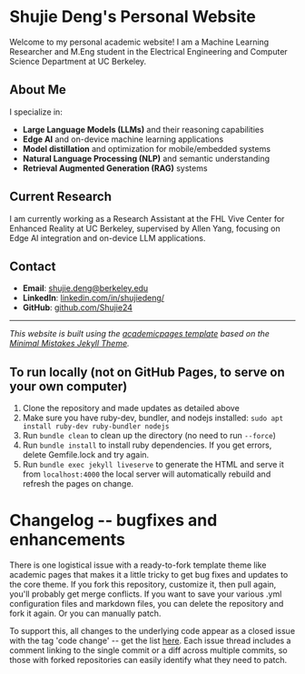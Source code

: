 # Shujie Deng's Personal Website

Welcome to my personal academic website! I am a Machine Learning Researcher and M.Eng student in the Electrical Engineering and Computer Science Department at UC Berkeley.

## About Me

I specialize in:
- **Large Language Models (LLMs)** and their reasoning capabilities
- **Edge AI** and on-device machine learning applications  
- **Model distillation** and optimization for mobile/embedded systems
- **Natural Language Processing (NLP)** and semantic understanding
- **Retrieval Augmented Generation (RAG)** systems

## Current Research

I am currently working as a Research Assistant at the FHL Vive Center for Enhanced Reality at UC Berkeley, supervised by Allen Yang, focusing on Edge AI integration and on-device LLM applications.

## Contact

- **Email**: shujie.deng@berkeley.edu
- **LinkedIn**: [linkedin.com/in/shujiedeng/](https://linkedin.com/in/shujiedeng/)
- **GitHub**: [github.com/Shujie24](https://github.com/Shujie24)

---

*This website is built using the [academicpages template](https://github.com/academicpages/academicpages.github.io) based on the [Minimal Mistakes Jekyll Theme](https://mmistakes.github.io/minimal-mistakes/).*

## To run locally (not on GitHub Pages, to serve on your own computer)

1. Clone the repository and made updates as detailed above
1. Make sure you have ruby-dev, bundler, and nodejs installed: `sudo apt install ruby-dev ruby-bundler nodejs`
1. Run `bundle clean` to clean up the directory (no need to run `--force`)
1. Run `bundle install` to install ruby dependencies. If you get errors, delete Gemfile.lock and try again.
1. Run `bundle exec jekyll liveserve` to generate the HTML and serve it from `localhost:4000` the local server will automatically rebuild and refresh the pages on change.

# Changelog -- bugfixes and enhancements

There is one logistical issue with a ready-to-fork template theme like academic pages that makes it a little tricky to get bug fixes and updates to the core theme. If you fork this repository, customize it, then pull again, you'll probably get merge conflicts. If you want to save your various .yml configuration files and markdown files, you can delete the repository and fork it again. Or you can manually patch. 

To support this, all changes to the underlying code appear as a closed issue with the tag 'code change' -- get the list [here](https://github.com/academicpages/academicpages.github.io/issues?q=is%3Aclosed%20is%3Aissue%20label%3A%22code%20change%22%20). Each issue thread includes a comment linking to the single commit or a diff across multiple commits, so those with forked repositories can easily identify what they need to patch.
